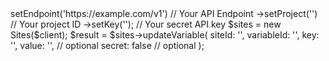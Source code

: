 <?php

use Appwrite\Client;
use Appwrite\Services\Sites;

$client = (new Client())
    ->setEndpoint('https://example.com/v1') // Your API Endpoint
    ->setProject('<YOUR_PROJECT_ID>') // Your project ID
    ->setKey('<YOUR_API_KEY>'); // Your secret API key

$sites = new Sites($client);

$result = $sites->updateVariable(
    siteId: '<SITE_ID>',
    variableId: '<VARIABLE_ID>',
    key: '<KEY>',
    value: '<VALUE>', // optional
    secret: false // optional
);